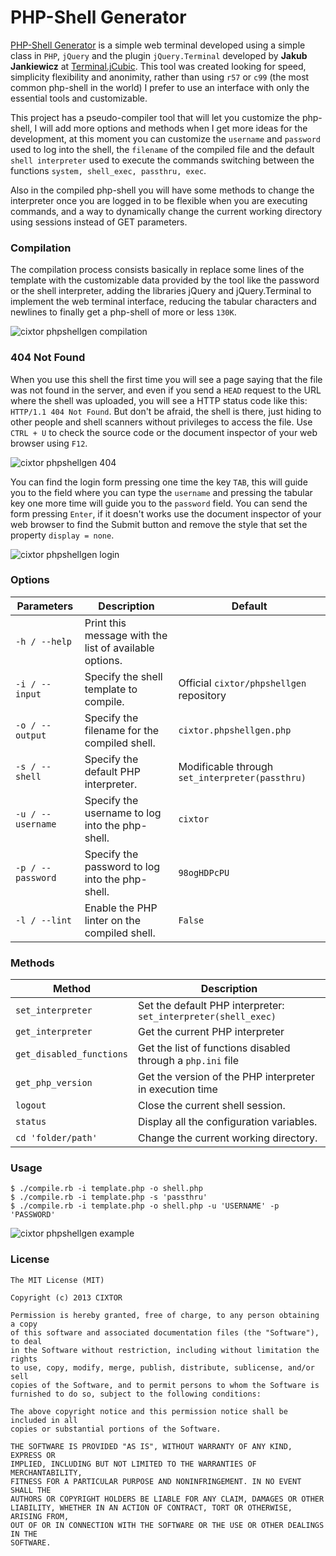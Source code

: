 # PHP-Shell Generator

[PHP-Shell Generator](http://cixtor.com/phpshell) is a simple web terminal developed using a simple class in `PHP`, `jQuery` and the plugin `jQuery.Terminal` developed by **Jakub Jankiewicz** at [Terminal.jCubic](http://terminal.jcubic.pl/). This tool was created looking for speed, simplicity flexibility and anonimity, rather than using `r57` or `c99` (the most common php-shell in the world) I prefer to use an interface with only the essential tools and customizable.

This project has a pseudo-compiler tool that will let you customize the php-shell, I will add more options and methods when I get more ideas for the development, at this moment you can customize the `username` and `password` used to log into the shell, the `filename` of the compiled file and the default `shell interpreter` used to execute the commands switching between the functions `system, shell_exec, passthru, exec`.

Also in the compiled php-shell you will have some methods to change the interpreter once you are logged in to be flexible when you are executing commands, and a way to dynamically change the current working directory using sessions instead of GET parameters.

### Compilation

The compilation process consists basically in replace some lines of the template with the customizable data provided by the tool like the password or the shell interpreter, adding the libraries jQuery and jQuery.Terminal to implement the web terminal interface, reducing the tabular characters and newlines to finally get a php-shell of more or less `130K`.

![cixtor phpshellgen compilation](http://cixtor.com/uploads/phpshell-generator-1.png)

### 404 Not Found

When you use this shell the first time you will see a page saying that the file was not found in the server, and even if you send a `HEAD` request to the URL where the shell was uploaded, you will see a HTTP status code like this: `HTTP/1.1 404 Not Found`. But don't be afraid, the shell is there, just hiding to other people and shell scanners without privileges to access the file. Use `CTRL + U` to check the source code or the document inspector of your web browser using `F12`.

![cixtor phpshellgen 404](http://cixtor.com/uploads/phpshell-generator-2.png)

You can find the login form pressing one time the key `TAB`, this will guide you to the field where you can type the `username` and pressing the tabular key one more time will guide you to the `password` field. You can send the form pressing `Enter`, if it doesn't works use the document inspector of your web browser to find the Submit button and remove the style that set the property `display = none`.

![cixtor phpshellgen login](http://cixtor.com/uploads/phpshell-generator-3.png)

### Options

| Parameters        | Description                                            | Default                                         |
| ----------------- | ------------------------------------------------------ | ------------------------------------------------|
| `-h / --help`     | Print this message with the list of available options. |                                                 |
| `-i / --input`    | Specify the shell template to compile.                 | Official `cixtor/phpshellgen` repository        |
| `-o / --output`   | Specify the filename for the compiled shell.           | `cixtor.phpshellgen.php`                        |
| `-s / --shell`    | Specify the default PHP interpreter.                   | Modificable through `set_interpreter(passthru)` |
| `-u / --username` | Specify the username to log into the php-shell.        | `cixtor`                                        |
| `-p / --password` | Specify the password to log into the php-shell.        | `98ogHDPcPU`                                    |
| `-l / --lint`     | Enable the PHP linter on the compiled shell.           | `False`                                         |

### Methods

| Method                    | Description                                                    |
| ------------------------- | -------------------------------------------------------------- |
| `set_interpreter`         | Set the default PHP interpreter: `set_interpreter(shell_exec)` |
| `get_interpreter`         | Get the current PHP interpreter                                |
| `get_disabled_functions`  | Get the list of functions disabled through a `php.ini` file    |
| `get_php_version`         | Get the version of the PHP interpreter in execution time       |
| `logout`                  | Close the current shell session.                               |
| `status`                  | Display all the configuration variables.                       |
| `cd 'folder/path'`        | Change the current working directory.                          |

### Usage

```
$ ./compile.rb -i template.php -o shell.php
$ ./compile.rb -i template.php -s 'passthru'
$ ./compile.rb -i template.php -o shell.php -u 'USERNAME' -p 'PASSWORD'
```

![cixtor phpshellgen example](http://cixtor.com/uploads/phpshell-generator-4.png)

### License

```
The MIT License (MIT)

Copyright (c) 2013 CIXTOR

Permission is hereby granted, free of charge, to any person obtaining a copy
of this software and associated documentation files (the "Software"), to deal
in the Software without restriction, including without limitation the rights
to use, copy, modify, merge, publish, distribute, sublicense, and/or sell
copies of the Software, and to permit persons to whom the Software is
furnished to do so, subject to the following conditions:

The above copyright notice and this permission notice shall be included in all
copies or substantial portions of the Software.

THE SOFTWARE IS PROVIDED "AS IS", WITHOUT WARRANTY OF ANY KIND, EXPRESS OR
IMPLIED, INCLUDING BUT NOT LIMITED TO THE WARRANTIES OF MERCHANTABILITY,
FITNESS FOR A PARTICULAR PURPOSE AND NONINFRINGEMENT. IN NO EVENT SHALL THE
AUTHORS OR COPYRIGHT HOLDERS BE LIABLE FOR ANY CLAIM, DAMAGES OR OTHER
LIABILITY, WHETHER IN AN ACTION OF CONTRACT, TORT OR OTHERWISE, ARISING FROM,
OUT OF OR IN CONNECTION WITH THE SOFTWARE OR THE USE OR OTHER DEALINGS IN THE
SOFTWARE.
```
